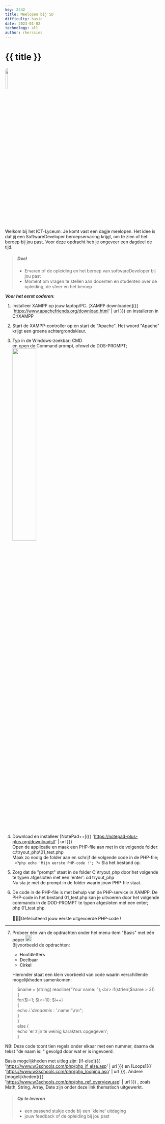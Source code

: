 ```yaml
---
key: 2442
title: Meelopen bij SD
difficulty: basic
date: 2023-01-02
technology: all
author: rkerssies
---
```



# {{ title }}

<img src="{{ '/_assets/omgevingen/newbie.png' | url }}" style="width:13%; border-radius:10px;">

Welkom bij het ICT-Lyceum. Je komt vast een dagje meelopen.
Het idee is dat jij een SoftwareDeveloper beroepservaring krijgt, om te zien of het beroep bij jou past. 
Voor deze opdracht heb je ongeveer een dagdeel de tijd.


> ##### Doel
> * Ervaren of de opleiding en het beroep van softwareDeveloper bij jou past
> * Moment om vragen te stellen aan docenten en studenten over de opleiding, de sfeer en het beroep 


***Voor het eerst coderen:***
1. Installeer XAMPP op jouw laptop/PC. 
    [XAMPP downloaden]({{ 'https://www.apachefriends.org/download.html' | url }}) en installeren in C:\XAMPP 
2. Start de XAMPP-controller op en start de "Apache". Het woord "Apache" krijgt een groene achtergrondskleur.
3. Typ in de Windows-zoekbar: CMD<br>
    en open de Command prompt, ofewel de DOS-PROMPT; <br>
   <img src="{{ '/_assets/basis/windows_cmd.png' | url }}" style="width:40%;">
4. Download en installeer [NotePad++]({{ 'https://notepad-plus-plus.org/downloads/l' | url }})<br>
    Open de applicatie en maak een PHP-file aan met in de volgende folder: c:\tryout_php\01_test.php<br>
    Maak zo nodig de folder aan en schrijf de volgende code in de PHP-file;<br>
 `` <?php echo 'Mijn eerste PHP-code !'; ?>``
    Sla het bestand op.

5. Zorg dat de "prompt" staat in de folder C:\tryout_php door het volgende te typen afgesloten met een 'enter': cd tryout_php<br>
   Nu sta je met de prompt in de folder waarin jouw PHP-file staat.
6. De code in de PHP-file is met behulp van de PHP-service in XAMPP. De PHP-code in het bestand 01_test.php kan je uitvoeren door
 het volgende commando in de DOD-PROMPT te typen afgesloten met een enter;<br>
    php 01_test.php<br>
    <br>
    🎉🇳🇱Gefeliciteerd jouw eerste uitgevoerde PHP-code !  
<hr>

7. Probeer één van de opdrachten onder het menu-item "Basis" met één peper <img src="{{ '/_assets/green_pepper.svg' | url }}" style="width:20px;"><br>
    Bijvoorbeeld de opdrachten:
   * Hoofdletters
   * Deelbaar
   * Cirkel
   
    Hieronder staat een klein voorbeeld van code waarin verschillende mogelijkheden samenkomen: 
> 	$name = (string) readline("Your name: ");<br>
    if(strlen($name > 3))<br>
    {<br>
	    for($i=1; $i<=10; $i++)<br>
	    {<br>
		    echo $i.' de naam is: '.$name."\r\n";<br>
	    }<br>
    }<br>
    else {<br>
        echo 'er zijn te weinig karakters opgegeven';<br>
    }<br>
> 
NB: Deze code toont tien regels onder elkaar met een nummer, daarna de tekst "de naam is: " gevolgd door wat er is ingevoerd. 

Basis mogelijkheden met uitleg zijn: [If-else]({{ 'https://www.w3schools.com/php/php_if_else.asp' | url }}) en 
[Loops]({{ 'https://www.w3schools.com/php/php_looping.asp' | url }}).
Andere [mogelijkheden]({{ 'https://www.w3schools.com/php/php_ref_overview.asp' | url }}) , zoals
Math, String, Array, Date zijn onder deze link thematisch uitgewerkt. 

> ##### Op te leveren
> * een passend stukje code bij een 'kleine' uitdaging 
> * jouw feedback of de opleiding bij jou past 
